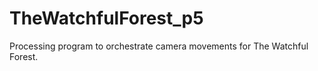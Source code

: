 TheWatchfulForest_p5
====================

Processing program to orchestrate camera movements for The Watchful Forest.
